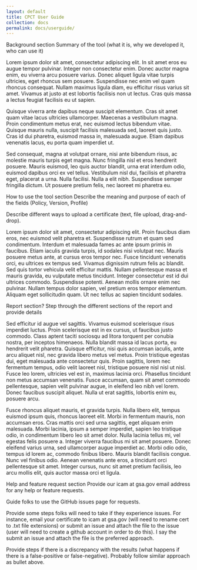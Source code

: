 ```yaml
---
layout: default
title: CPCT User Guide
collection: docs
permalink: docs/userguide/
---
```


Background section
Summary of the tool (what it is, why we developed it, who can use it)

Lorem ipsum dolor sit amet, consectetur adipiscing elit. In sit amet eros eu augue tempor pulvinar. Integer non consectetur enim. Donec auctor magna enim, eu viverra arcu posuere varius. Donec aliquet ligula vitae turpis ultricies, eget rhoncus sem posuere. Suspendisse nec enim vel quam rhoncus consequat. Nullam maximus ligula diam, eu efficitur risus varius sit amet. Vivamus at justo at est lobortis facilisis non ut lectus. Cras quis massa a lectus feugiat facilisis eu ut sapien.

Quisque viverra ante dapibus neque suscipit elementum. Cras sit amet quam vitae lacus ultricies ullamcorper. Maecenas a vestibulum magna. Proin condimentum metus erat, nec euismod lectus bibendum vitae. Quisque mauris nulla, suscipit facilisis malesuada sed, laoreet quis justo. Cras id dui pharetra, euismod massa in, malesuada augue. Etiam dapibus venenatis lacus, eu porta quam imperdiet ut.

Sed consequat, magna at volutpat ornare, nisi ante bibendum risus, ac molestie mauris turpis eget magna. Nunc fringilla nisl et eros hendrerit posuere. Mauris euismod, leo quis auctor blandit, urna erat interdum odio, euismod dapibus orci ex vel tellus. Vestibulum nisl dui, facilisis et pharetra eget, placerat a urna. Nulla facilisi. Nulla a elit nibh. Suspendisse semper fringilla dictum. Ut posuere pretium felis, nec laoreet mi pharetra eu.

How to use the tool section
Describe the meaning and purpose of each of the fields (Policy, Version, Profile)

Describe different ways to upload a certificate (text, file upload, drag-and-drop).

Lorem ipsum dolor sit amet, consectetur adipiscing elit. Proin faucibus diam eros, nec euismod velit pharetra et. Suspendisse rutrum et quam sed condimentum. Interdum et malesuada fames ac ante ipsum primis in faucibus. Etiam iaculis gravida turpis, id sodales nisi volutpat nec. Mauris posuere metus ante, at cursus eros tempor nec. Fusce tincidunt venenatis orci, eu ultrices ex tempus sed. Vivamus dignissim rutrum felis ac blandit. Sed quis tortor vehicula velit efficitur mattis. Nullam pellentesque massa et mauris gravida, eu vulputate metus tincidunt. Integer consectetur est id dui ultrices commodo. Suspendisse potenti. Aenean mollis ornare enim nec pulvinar. Nullam tempus dolor sapien, vel pretium eros tempor elementum. Aliquam eget sollicitudin quam. Ut nec tellus ac sapien tincidunt sodales.

Report section?
Step through the different sections of the report and provide details

Sed efficitur id augue vel sagittis. Vivamus euismod scelerisque risus imperdiet luctus. Proin scelerisque est in ex cursus, ut faucibus justo commodo. Class aptent taciti sociosqu ad litora torquent per conubia nostra, per inceptos himenaeos. Nulla blandit massa id lacus porta, eu hendrerit velit pharetra. Quisque efficitur, nisi quis accumsan iaculis, ante arcu aliquet nisl, nec gravida libero metus vel metus. Proin tristique egestas dui, eget malesuada ante consectetur quis. Proin sagittis, lorem nec fermentum tempus, odio velit laoreet nisl, tristique posuere nisl nisl ut nisl. Fusce leo lorem, ultricies vel est in, maximus lacinia orci. Phasellus tincidunt non metus accumsan venenatis. Fusce accumsan, quam sit amet commodo pellentesque, sapien velit pulvinar augue, in eleifend leo nibh vel lorem. Donec faucibus suscipit aliquet. Nulla ut erat sagittis, lobortis enim eu, posuere arcu.

Fusce rhoncus aliquet mauris, et gravida turpis. Nulla libero elit, tempus euismod ipsum quis, rhoncus laoreet elit. Morbi in fermentum mauris, non accumsan eros. Cras mattis orci sed urna sagittis, eget aliquam enim malesuada. Morbi lacinia, ipsum a semper imperdiet, sapien leo tristique odio, in condimentum libero leo sit amet dolor. Nulla lacinia tellus mi, vel egestas felis posuere a. Integer viverra faucibus mi sit amet posuere. Donec eleifend varius urna, sed ullamcorper augue imperdiet ac. Morbi odio odio, tempus id lorem ac, commodo finibus libero. Mauris blandit facilisis congue. Nunc vel finibus odio. Aenean venenatis ante eros, a tincidunt orci pellentesque sit amet. Integer cursus, nunc sit amet pretium facilisis, leo arcu mollis elit, quis auctor massa orci et ligula.

Help and feature request section
Provide our icam at gsa.gov email address for any help or feature requests.

Guide folks to use the GitHub issues page for requests.

Provide some steps folks will need to take if they experience issues. For instance, email your certificate to icam at gsa.gov (will need to rename cert to .txt file extensions) or submit an issue and attach the file to the issue (user will need to create a github account in order to do this). I say the submit an issue and attach the file is the preferred approach.

Provide steps if there is a discrepancy with the results (what happens if there is a false-positive or false-negative). Probably follow similar approach as bullet above.
